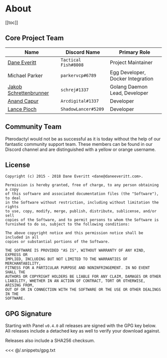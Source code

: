# About
[[toc]]

## Core Project Team
| Name | Discord Name | Primary Role |
| ---- | ------------ | ---- |
| [Dane Everitt](https://daneeveritt.com/) | `Tactical Fish#8008` | Project Maintainer |
| Michael Parker | `parkervcp#6789` | Egg Developer, Docker Integration |
| [Jakob Schrettenbrunner](https://schrej.net/) | `schrej#1337` | Golang Daemon Lead, Developer |
| [Anand Capur](https://anand.io/) | `Arcdigital#1337` | Developer |
| [Lance Pioch](https://lancepioch.com/) | `ShadowLancer#5209` | Developer |

## Community Team
Pterodactyl would not be as successful as it is today without the help of our fantastic community support team. These
members can be found in our Discord channel and are distinguished with a yellow or orange username.

## License
``` text
Copyright (c) 2015 - 2018 Dane Everitt <dane@daneeveritt.com>.

Permission is hereby granted, free of charge, to any person obtaining a copy
of this software and associated documentation files (the "Software"), to deal
in the Software without restriction, including without limitation the rights
to use, copy, modify, merge, publish, distribute, sublicense, and/or sell
copies of the Software, and to permit persons to whom the Software is
furnished to do so, subject to the following conditions:

The above copyright notice and this permission notice shall be included in all
copies or substantial portions of the Software.

THE SOFTWARE IS PROVIDED "AS IS", WITHOUT WARRANTY OF ANY KIND, EXPRESS OR
IMPLIED, INCLUDING BUT NOT LIMITED TO THE WARRANTIES OF MERCHANTABILITY,
FITNESS FOR A PARTICULAR PURPOSE AND NONINFRINGEMENT. IN NO EVENT SHALL THE
AUTHORS OR COPYRIGHT HOLDERS BE LIABLE FOR ANY CLAIM, DAMAGES OR OTHER
LIABILITY, WHETHER IN AN ACTION OF CONTRACT, TORT OR OTHERWISE, ARISING FROM,
OUT OF OR IN CONNECTION WITH THE SOFTWARE OR THE USE OR OTHER DEALINGS IN THE
SOFTWARE.
```

## GPG Signature
Starting with Panel `v0.4.0` all releases are signed with the GPG key below. All releases include a detached key as
well to verify your download against.

Releases also include a SHA256 checksum. 

<<< @/.snippets/gpg.txt
